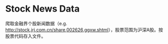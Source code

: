 # Stock News Data

爬取金融界个股新闻数据（e.g. <http://stock.jrj.com.cn/share,002626,ggxw.shtml>），股票范围为沪深A股。按股票代码存入文件。

